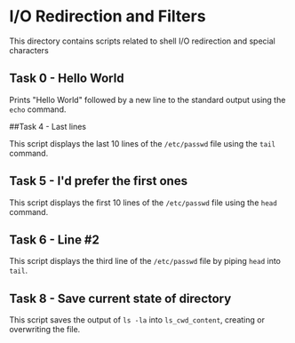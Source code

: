 # I/O Redirection and Filters

This directory contains scripts related to shell I/O redirection and special characters

## Task 0 - Hello World
Prints "Hello World" followed by a new line to the standard output using the `echo` command.

##Task 4 - Last lines

This script displays the last 10 lines of the `/etc/passwd` file using the `tail` command.

## Task 5 - I'd prefer the first ones

This script displays the first 10 lines of the `/etc/passwd` file using the `head` command.

## Task 6 - Line #2

This script displays the third line of the `/etc/passwd` file by piping `head` into `tail`.

## Task 8 - Save current state of directory

This script saves the output of `ls -la` into `ls_cwd_content`, creating or overwriting the file.
